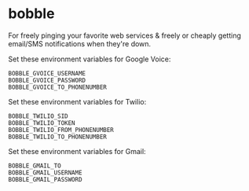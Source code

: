 bobble
======

For freely pinging your favorite web services &amp; freely or cheaply getting email/SMS notifications when they&#39;re down.

Set these environment variables for Google Voice:

    BOBBLE_GVOICE_USERNAME
    BOBBLE_GVOICE_PASSWORD
    BOBBLE_GVOICE_TO_PHONENUMBER

Set these environment variables for Twilio:

    BOBBLE_TWILIO_SID
    BOBBLE_TWILIO_TOKEN
    BOBBLE_TWILIO_FROM_PHONENUMBER
    BOBBLE_TWILIO_TO_PHONENUMBER

Set these environment variables for Gmail:

    BOBBLE_GMAIL_TO
    BOBBLE_GMAIL_USERNAME
    BOBBLE_GMAIL_PASSWORD


